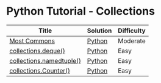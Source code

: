 # Python Tutorial - Collections

| Title | Solution | Difficulty |
| ----- | -------- | ---------- |
| [Most Commons](https://www.hackerrank.com/challenges/most-commons) | [Python](./Most%20Commons/main.py) | Moderate |
| [collections.deque()](https://www.hackerrank.com/challenges/py-collections-deque) | [Python](./collections.deque()/main.py) | Easy |
| [collections.namedtuple()](https://www.hackerrank.com/challenges/py-collections-namedtuple) | [Python](./collections.namedtuple()/main.py) | Easy |
| [collections.Counter()](https://www.hackerrank.com/challenges/collections-counter) | [Python](./collections.Counter()/main.py) | Easy |
